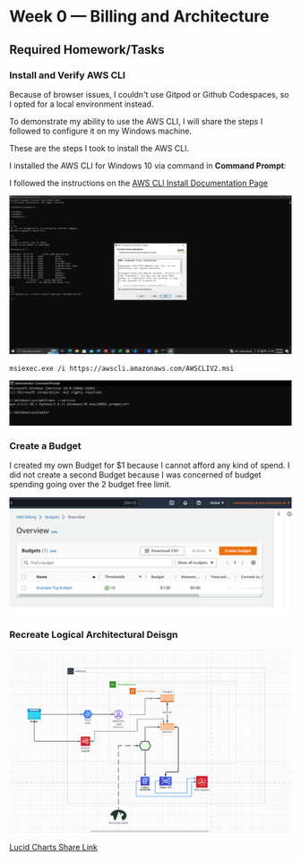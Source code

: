 # Week 0 — Billing and Architecture

## Required Homework/Tasks

### Install and Verify AWS CLI 

Because of browser issues, I couldn't use Gitpod or Github Codespaces, so I opted for a local environment instead.

To demonstrate my ability to use the AWS CLI, I will share the steps I followed to configure it on my Windows machine.

These are the steps I took to install the AWS CLI.

I installed the AWS CLI for Windows 10 via command in **Command Prompt**:

I followed the instructions on the [AWS CLI Install Documentation Page](https://docs.aws.amazon.com/cli/latest/userguide/getting-started-install.html)

![Installing AWS CLI](assets/installing-windows-aws-cli.png)

```
msiexec.exe /i https://awscli.amazonaws.com/AWSCLIV2.msi
```

![Proof of Working AWS CLI](assets/proof-of-aws-cli.png)

### Create a Budget

I created my own Budget for $1 because I cannot afford any kind of spend.
I did not create a second Budget because I was concerned of budget spending going over the 2 budget free limit.

![Image of The Budget Alarm I Created](assets/budget-alarm.png) 

### Recreate Logical Architectural Deisgn

![Cruddur Logical Design](assets/logical-architecture-recreation-diagram.png)

[Lucid Charts Share Link](https://lucid.app/lucidchart/67864c38-319a-425c-9c55-76dc8521e8b2/edit?viewport_loc=-472%2C-172%2C2431%2C1214%2C0_0&invitationId=inv_ca2275e6-d131-4d31-ae5a-91f548282a31
)
